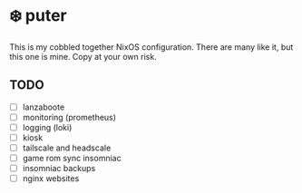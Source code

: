 # :snowflake: puter

This is my cobbled together NixOS configuration. There are many like it, but this one is mine. Copy at your own risk.

## TODO

- [ ] lanzaboote
- [ ] monitoring (prometheus)
- [ ] logging (loki)
- [ ] kiosk
- [ ] tailscale and headscale
- [ ] game rom sync insomniac
- [ ] insomniac backups
- [ ] nginx websites
